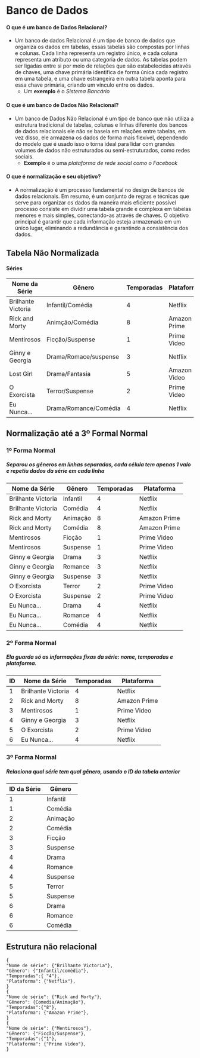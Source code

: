 # Banco de Dados
#### O que é um banco de Dados Relacional? 
  - Um banco de dados Relacional é um tipo de banco de dados que organiza os dados em tabelas, essas tabelas são compostas por linhas e colunas.
    Cada linha representa um registro único, e cada coluna representa um atributo ou uma categoria de dados. As tabelas podem ser ligadas entre si por meio de relações que são estabelecidas através de chaves, uma chave primária identifica de forma única cada registro em uma tabela, e uma chave estrangeira em outra tabela aponta para essa chave primária, criando um vínculo entre os dados.
      - Um **exemplo** é o *Sistema Bancário*

#### O que é um banco de Dados Não Relacional?
- Um banco de Dados Não Relacional é um tipo de banco que não utiliza a estrutura tradicional de tabelas, colunas e linhas diferente dos bancos de dados relacionais ele não se baseia em relações entre tabelas, em vez disso, ele armazena os dados de forma mais flexível, dependendo do modelo que é usado isso o torna ideal para lidar com grandes volumes de dados não estruturados ou semi-estruturados, como redes sociais.
  - **Exemplo** é o uma *plataforma de rede social como o Facebook*   
#### O que é normalização e seu objetivo?
  - A normalização é um processo fundamental no design de bancos de dados relacionais. Em resumo, é um conjunto de regras e técnicas que serve para organizar os dados da maneira mais eficiente possível processo consiste em dividir uma tabela grande e complexa em tabelas menores e mais simples, conectando-as através de chaves. O objetivo principal é garantir que cada informação esteja armazenada em um único lugar, eliminando a redundância e garantindo a consistência dos dados.

## Tabela Não Normalizada
#### Séries

| Nome da Série      |     Gênero          | Temporadas  |  Plataforma   |
|--------------------|---------------------|-------------|---------------|
| Brilhante Victoria |Infantil/Comédia     |      4      | Netflix       |
| Rick and Morty     |Animção/Comédia      |      8      | Amazon Prime  |
| Mentirosos         |Ficção/Suspense      |      1      | Prime Video   |
| Ginny e Georgia    |Drama/Romace/suspense|      3      | Netflix       |
| Lost Girl          |Drama/Fantasia       |      5      | Amazon Video  |
| O Exorcista        |Terror/Suspense      |      2      | Prime Video   |
| Eu Nunca...        |Drama/Romance/Comédia|      4      | Netflix       |

## Normalização até a 3º Formal Normal
### 1º Forma Normal
##### Separou os gêneros em linhas separadas, cada célula tem apenas 1 valo e repetiu dados da série em cada linha	
| Nome da Série      |      Gênero         | Temporadas  |  Plataforma   |
|--------------------|---------------------|-------------|---------------|
| Brilhante Victoria | Infantil            |      4      | Netflix       |
| Brilhante Victoria | Comédia             |      4      | Netflix       |
| Rick and Morty     | Animação            |      8      | Amazon Prime  |
| Rick and Morty     | Comédia             |      8      | Amazon Prime  |
| Mentirosos         | Ficção              |      1      | Prime Video   |
| Mentirosos         | Suspense            |      1      | Prime Video   |
| Ginny e Georgia    | Drama               |      3      | Netflix       |
| Ginny e Georgia    | Romance             |      3      | Netflix       |
| Ginny e Georgia    | Suspense            |      3      | Netflix       |
| O Exorcista        | Terror              |      2      | Prime Video   |
| O Exorcista        | Suspense            |      2      | Prime Video   |
| Eu Nunca...        | Drama               |      4      | Netflix       |
| Eu Nunca...        | Romance             |      4      | Netflix       |
| Eu Nunca...        | Comédia             |      4      | Netflix       |
### 2º Forma Normal
##### Ela guarda só as informações fixas da série: nome, temporadas e plataforma.
|ID|	Nome da Série    |Temporadas |	Plataforma  |
|--|-------------------|-----------|--------------|
| 1| Brilhante Victoria|	   4	   | Netflix      |
| 2| Rick and Morty    |	   8	   | Amazon Prime |
| 3| Mentirosos        | 	   1  	 | Prime Video  |
| 4| Ginny e Georgia   |	   3     | Netflix      |
| 5| O Exorcista       |	   2	   | Prime Video  |
| 6| Eu Nunca...       |	   4	   | Netflix      |
### 3º Forma Normal
##### Relaciona qual série tem qual gênero, usando o ID da tabela anterior
| ID da Série     | Gênero   |
| --------------- | -------- |
| 1               | Infantil |
| 1               | Comédia  |
| 2               | Animação |
| 2               | Comédia  |
| 3               | Ficção   |
| 3               | Suspense |
| 4               | Drama    |
| 4               | Romance  |
| 4               | Suspense |
| 5               | Terror   |
| 5               | Suspense |
| 6               | Drama    |
| 6               | Romance  |
| 6               | Comédia  |
## Estrutura não relacional
```
{ 
"Nome de série": {"Brilhante Victoria"},
"Gênero": {"Infantil/comédia"}, 
"Temporadas":{ "4"}, 
"Plataforma": {"Netflix"},
}
{ 
"Nome de série": {"Rick and Morty"},
"Gênero": {Comedia/Animação"}, 
"Temporadas":{"8"}, 
"Plataforma": {"Amazon Prime"},
}
{ 
"Nome de série": {"Mentirosos"},
"Gênero": {"Ficção/Suspense"}, 
"Temporadas":{"1"}, 
"Plataforma": {"Prime Video"},
}
```
